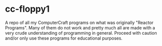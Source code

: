 # cc-floppy1
A repo of all my ComputerCraft programs on what was originally "Reactor Programs". Many of them do not work and pretty much all are made with a very crude understanding of programming in general. Proceed with caution and/or only use these programs for educational purposes.
